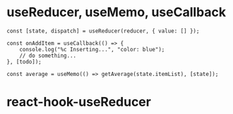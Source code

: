 # useReducer, useMemo, useCallback

    const [state, dispatch] = useReducer(reducer, { value: [] });
    
    const onAddItem = useCallback(() => {
        console.log("%c Inserting...", "color: blue");
        // do something...
    }, [todo]);
    
    const average = useMemo(() => getAverage(state.itemList), [state]);
# react-hook-useReducer
